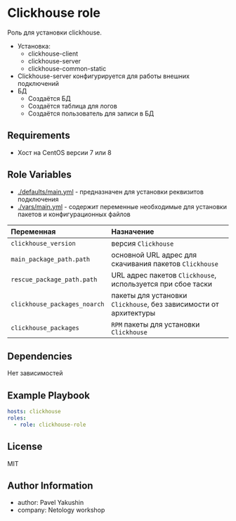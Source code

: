 Clickhouse role
=========
Роль для установки clickhouse.
- Установка:
  - clickhouse-client
  - clickhouse-server
  - clickhouse-common-static
- Сlickhouse-server конфигурируется для работы внешних подключений
- БД
  - Создаётся БД
  - Создаётся таблица для логов
  - Создаётся пользователь для записи в БД

Requirements
------------
- Хост на CentOS версии 7 или 8

Role Variables
--------------
- [./defaults/main.yml](./defaults/main.yml) - предназначен для установки реквизитов подключения
- [./vars/main.yml](./vars/main.yml) - содержит переменные необходимые для установки пакетов и конфигурационных файлов

| Переменная                   | Назначение                                                        |
|:-----------------------------|:------------------------------------------------------------------|
| `clickhouse_version`         | версия `Clickhouse`                                               |
| `main_package_path.path`     | основной URL адрес для скачивания пакетов `Clickhouse`            |
| `rescue_package_path.path`   | URL адрес пакетов `Clickhouse`, используется при сбое таски       |
| `clickhouse_packages_noarch` | пакеты для установки `Clickhouse`, без зависимости от архитектуры |
| `clickhouse_packages`        | `RPM` пакеты для установки `Clickhouse`                           |

Dependencies
------------
Нет зависимостей

Example Playbook
----------------
```yaml
hosts: clickhouse
roles:
  - role: clickhouse-role
```

License
-------
MIT

Author Information
------------------
- author: Pavel Yakushin
- company: Netology workshop
